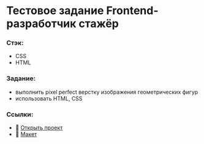 # Тестовое задание Frontend-разработчик стажёр

### Стэк:
* CSS
* HTML

### Задание:
* выполнить pixel perfect верстку изображения геометрических фигур
* использовать HTML, CSS

### Ссылки:
* :mag_right: [Открыть проект](https://gutmalina.github.io/test-task-pixel-perfect-layout/)
* :pushpin:   [Макет](./images/tex.jpg)
